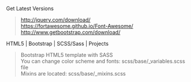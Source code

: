 Get Latest Versions <br>
> http://jquery.com/download/ <br>
> https://fortawesome.github.io/Font-Awesome/ <br>
> http://www.getbootstrap.com/download/ <br>


HTML5 | Bootstrap | SCSS/Sass | Projects <br>
> Bootstrap HTML5 template with SASS <br>
> You can change color scheme and fonts:            scss/base/_variables.scss file <br>
> Mixins are located:                               scss/base/_mixins.scss <br>
